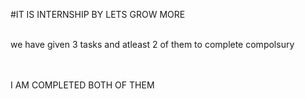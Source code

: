 #IT IS INTERNSHIP BY LETS GROW MORE 

<br>
we have given 3 tasks and atleast 2 of them to complete compolsury

<br> <br>
 I AM COMPLETED BOTH OF THEM
